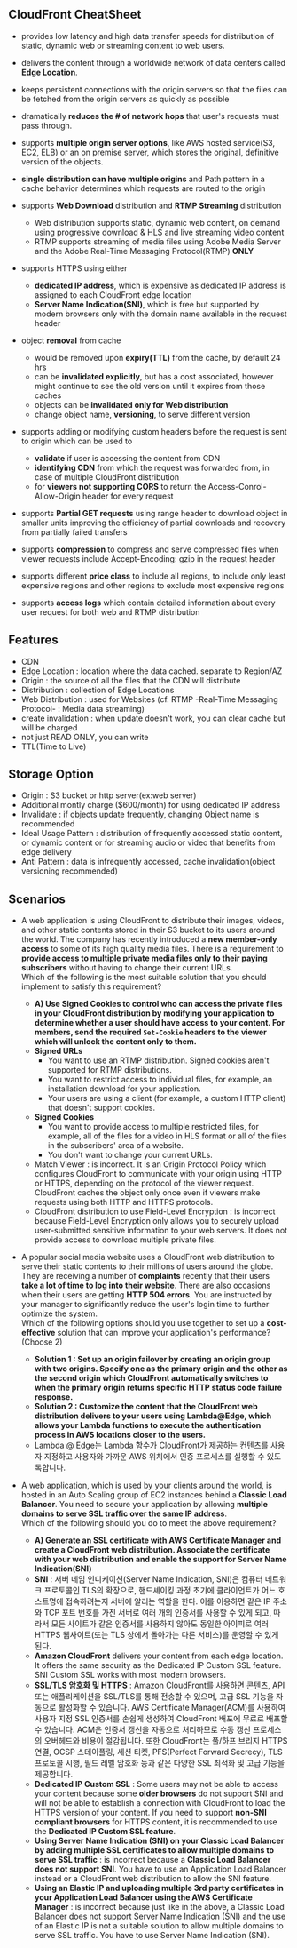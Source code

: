 ## CloudFront CheatSheet
- provides low latency and high data transfer speeds for distribution of static, dynamic web or streaming content to web users. 
- delivers the content through a worldwide network of data centers called **Edge Location**. 
- keeps persistent connections with the origin servers so that the files can be fetched from the origin servers as quickly as possible   
- dramatically **reduces the # of network hops** that user's requests must pass through. 
- supports **multiple origin server options**, like AWS hosted service(S3, EC2, ELB) or an on premise server, which stores the original, definitive version of the objects.  

- **single distribution can have multiple origins** and Path pattern in a cache behavior determines which requests are routed to the origin

- supports **Web Download** distribution and **RTMP Streaming** distribution
  - Web distribution supports static, dynamic web content, on demand using progressive download & HLS and live streaming video content
  - RTMP supports streaming of media files using Adobe Media Server and the Adobe Real-Time Messaging Protocol(RTMP) **ONLY**
  
- supports HTTPS using either 
  - **dedicated IP address**, which is expensive as dedicated IP address is assigned to each CloudFront edge location 
  - **Server Name Indication(SNI)**, which is free but supported by modern browsers only with the domain name available in the request header
    
- object **removal** from cache 
  - would be removed upon **expiry(TTL)** from the cache, by default 24 hrs
  - can be **invalidated explicitly**, but has a cost associated, however might continue to see the old version until it expires from those caches
  - objects can be **invalidated only for Web distribution**
  - change object name, **versioning**, to serve different version 

- supports adding or modifying custom headers before the request is sent to origin which can be used to 
  - **validate** if user is accessing the content from CDN
  - **identifying CDN** from which the request was forwarded from, in case of multiple CloudFront distribution
  - for **viewers not supporting CORS** to return the Access-Conrol-Allow-Origin header for every request
    
- supports **Partial GET requests** using range header to download object in smaller units improving the efficiency of partial downloads and recovery from partially failed transfers 
- supports **compression** to compress and serve compressed files when viewer requests include Accept-Encoding: gzip in the request header 
- supports different **price class** to include all regions, to include only least expensive regions and other regions to exclude most expensive regions 
- supports **access logs** which contain detailed information about every user request for both web and RTMP distribution

## Features 
- CDN
- Edge Location : location where the data cached. separate to Region/AZ
- Origin : the source of all the files that the CDN will distribute
- Distribution : collection of Edge Locations 
- Web Distribution : used for Websites (cf. RTMP -Real-Time Messaging Protocol- : Media data streaming)
- create invalidation : when update doesn't work, you can clear cache but will be charged
- not just READ ONLY, you can write
- TTL(Time to Live) 
## Storage Option
- Origin : S3 bucket or http server(ex:web server)
- Additional montly charge ($600/month) for using dedicated IP address
- Invalidate : if objects update frequently, changing Object name is recommended
- Ideal Usage Pattern : distribution of frequently accessed static content, or dynamic content or for streaming audio or video that benefits from edge delivery
- Anti Pattern : data is infrequently accessed, cache invalidation(object versioning recommended) 

## Scenarios
- A web application is using CloudFront to distribute their images, videos, and other static contents stored in their S3 bucket to its users around the world. The company has recently introduced a **new member-only access** to some of its high quality media files. There is a requirement to **provide access to multiple private media files only to their paying subscribers** without having to change their current URLs.      
Which of the following is the most suitable solution that you should implement to satisfy this requirement?
  - **A) Use Signed Cookies to control who can access the private files in your CloudFront distribution by modifying your application to determine whether a user should have access to your content. For members, send the required `Set-Cookie` headers to the viewer which will unlock the content only to them.**
  - **Signed URLs**
    - You want to use an RTMP distribution. Signed cookies aren't supported for RTMP distributions.
    - You want to restrict access to individual files, for example, an installation download for your application.
    - Your users are using a client (for example, a custom HTTP client) that doesn't support cookies.
  - **Signed Cookies**
    - You want to provide access to multiple restricted files, for example, all of the files for a video in HLS format or all of the files in the subscribers' area of a website.
    - You don't want to change your current URLs.
  - Match Viewer : is incorrect. It is an Origin Protocol Policy which configures CloudFront to communicate with your origin using HTTP or HTTPS, depending on the protocol of the viewer request. CloudFront caches the object only once even if viewers make requests using both HTTP and HTTPS protocols.
  - CloudFront distribution to use Field-Level Encryption : is incorrect because Field-Level Encryption only allows you to securely upload user-submitted sensitive information to your web servers. It does not provide access to download multiple private files.

- A popular social media website uses a CloudFront web distribution to serve their static contents to their millions of users around the globe. They are receiving a number of **complaints** recently that their users **take a lot of time to log into their website**. There are also occasions when their users are getting **HTTP 504 errors**. You are instructed by your manager to significantly reduce the user's login time to further optimize the system.    
Which of the following options should you use together to set up a **cost-effective** solution that can improve your application's performance? (Choose 2)
  - **Solution 1 : Set up an origin failover by creating an origin group with two origins. Specify one as the primary origin and the other as the second origin which CloudFront automatically switches to when the primary origin returns specific HTTP status code failure response.**
  - **Solution 2 : Customize the content that the CloudFront web distribution delivers to your users using Lambda@Edge, which allows your Lambda functions to execute the authentication process in AWS locations closer to the users.**
  - Lambda @ Edge는 Lambda 함수가 CloudFront가 제공하는 컨텐츠를 사용자 지정하고 사용자와 가까운 AWS 위치에서 인증 프로세스를 실행할 수 있도록합니다.

- A web application, which is used by your clients around the world, is hosted in an Auto Scaling group of EC2 instances behind a **Classic Load Balancer**. You need to secure your application by allowing **multiple domains to serve SSL traffic over the same IP address**.     
Which of the following should you do to meet the above requirement?
  - **A) Generate an SSL certificate with AWS Certificate Manager and create a CloudFront web distribution. Associate the certificate with your web distribution and enable the support for Server Name Indication(SNI)**
  - **SNI** : 서버 네임 인디케이션(Server Name Indication, SNI)은 컴퓨터 네트워크 프로토콜인 TLS의 확장으로, 핸드셰이킹 과정 초기에 클라이언트가 어느 호스트명에 접속하려는지 서버에 알리는 역할을 한다. 이를 이용하면 같은 IP 주소와 TCP 포트 번호를 가진 서버로 여러 개의 인증서를 사용할 수 있게 되고, 따라서 모든 사이트가 같은 인증서를 사용하지 않아도 동일한 아이피로 여러 HTTPS 웹사이트(또는 TLS 상에서 돌아가는 다른 서비스)를 운영할 수 있게 된다. 
  - **Amazon CloudFront** delivers your content from each edge location. It offers the same security as the Dedicated IP Custom SSL feature. SNI Custom SSL works with most modern browsers.
  - **SSL/TLS 암호화 및 HTTPS** : Amazon CloudFront를 사용하면 콘텐츠, API 또는 애플리케이션을 SSL/TLS를 통해 전송할 수 있으며, 고급 SSL 기능을 자동으로 활성화할 수 있습니다. AWS Certificate Manager(ACM)를 사용하여 사용자 지정 SSL 인증서를 손쉽게 생성하여 CloudFront 배포에 무료로 배포할 수 있습니다. ACM은 인증서 갱신을 자동으로 처리하므로 수동 갱신 프로세스의 오버헤드와 비용이 절감됩니다. 또한 CloudFront는 풀/하프 브리지 HTTPS 연결, OCSP 스테이플링, 세션 티켓, PFS(Perfect Forward Secrecy), TLS 프로토콜 시행, 필드 레벨 암호화 등과 같은 다양한 SSL 최적화 및 고급 기능을 제공합니다.
  - **Dedicated IP Custom SSL** : Some users may not be able to access your content because some **older browsers** do not support SNI and will not be able to establish a connection with CloudFront to load the HTTPS version of your content. If you need to support **non-SNI compliant browsers** for HTTPS content, it is recommended to use the **Dedicated IP Custom SSL feature**.
  - **Using Server Name Indication (SNI) on your Classic Load Balancer by adding multiple SSL certificates to allow multiple domains to serve SSL traffic** : is incorrect because a **Classic Load Balancer does not support SNI**. You have to use an Application Load Balancer instead or a CloudFront web distribution to allow the SNI feature.
  - **Using an Elastic IP and uploading multiple 3rd party certificates in your Application Load Balancer using the AWS Certificate Manager** : is incorrect because just like in the above, a Classic Load Balancer does not support Server Name Indication (SNI) and the use of an Elastic IP is not a suitable solution to allow multiple domains to serve SSL traffic. You have to use Server Name Indication (SNI).
